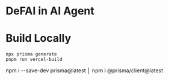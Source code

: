 # DeFAI in AI Agent





# Build Locally

```
npx prisma generate
pnpm run vercel-build
```
npm i --save-dev prisma@latest                       │
npm i @prisma/client@latest   